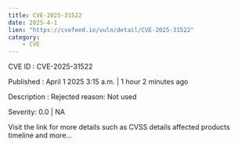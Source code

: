 ```yaml
---
title: CVE-2025-31522
date: 2025-4-1
lien: "https://cvefeed.io/vuln/detail/CVE-2025-31522"
category:
    - CVE
---
```


CVE ID : CVE-2025-31522
 
Published :  April 1
2025
3:15 a.m. | 1 hour
2 minutes ago
 
Description : Rejected reason: Not used
 
Severity: 0.0 | NA
 
Visit the link for more details
such as CVSS details
affected products
timeline
and more...
